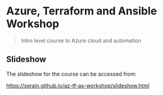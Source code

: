 # Azure, Terraform and Ansible Workshop

> Intro level course to Azure cloud and automation

## Slideshow

The slideshow for the course can be accessed from:

https://serain.github.io/az-tf-as-workshop/slideshow.html
